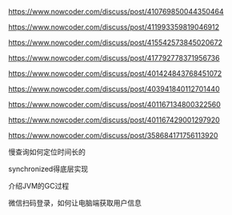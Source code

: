 https://www.nowcoder.com/discuss/post/410769850044350464

https://www.nowcoder.com/discuss/post/411993359819046912

https://www.nowcoder.com/discuss/post/415542573845020672



https://www.nowcoder.com/discuss/post/417792778371956736

https://www.nowcoder.com/discuss/post/401424843768451072

https://www.nowcoder.com/discuss/post/403941840112701440

https://www.nowcoder.com/discuss/post/401167134800322560

https://www.nowcoder.com/discuss/post/401167429001297920

https://www.nowcoder.com/discuss/post/358684171756113920



慢查询如何定位时间长的

synchronized得底层实现

介绍JVM的GC过程

微信扫码登录，如何让电脑端获取用户信息
